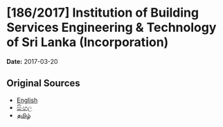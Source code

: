 # [186/2017] Institution of Building Services Engineering & Technology of Sri Lanka (Incorporation)

**Date:** 2017-03-20

## Original Sources

- [English](https://documents.gov.lk/view/bills/2017/3/186-2017_E.pdf)
- [සිංහල](https://documents.gov.lk/view/bills/2017/3/186-2017_S.pdf)
- [தமிழ்](https://documents.gov.lk/view/bills/2017/3/186-2017_T.pdf)
